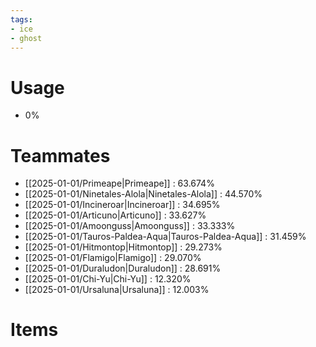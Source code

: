 ```yaml
---
tags:
- ice
- ghost
---
```

# Usage
- 0%
# Teammates
- [[2025-01-01/Primeape|Primeape]] : 63.674%
- [[2025-01-01/Ninetales-Alola|Ninetales-Alola]] : 44.570%
- [[2025-01-01/Incineroar|Incineroar]] : 34.695%
- [[2025-01-01/Articuno|Articuno]] : 33.627%
- [[2025-01-01/Amoonguss|Amoonguss]] : 33.333%
- [[2025-01-01/Tauros-Paldea-Aqua|Tauros-Paldea-Aqua]] : 31.459%
- [[2025-01-01/Hitmontop|Hitmontop]] : 29.273%
- [[2025-01-01/Flamigo|Flamigo]] : 29.070%
- [[2025-01-01/Duraludon|Duraludon]] : 28.691%
- [[2025-01-01/Chi-Yu|Chi-Yu]] : 12.320%
- [[2025-01-01/Ursaluna|Ursaluna]] : 12.003%
# Items
